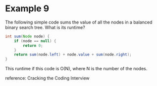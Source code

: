 # Example 9

The following simple code sums the value of all the nodes in a balanced binary search tree. What is its runtime?

```java
int sum(Node node) {
	if (node == null) {
		return 0;
	}
	return sum(node.left) + node.value + sum(node.right);
}
```

This runtime if this code is O(N), where N is the number of the nodes.

reference: Cracking the Coding Interview